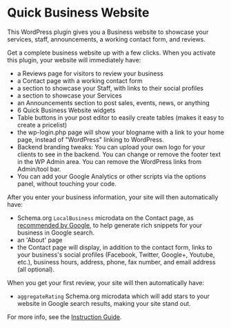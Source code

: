 Quick Business Website
======================

This WordPress plugin gives you a Business website to showcase your services, staff, announcements, a working contact form, and reviews.

Get a complete business website up with a few clicks. When you activate this plugin, your website will immediately have: 

- a Reviews page for visitors to review your business
- a Contact page with a working contact form
- a section to showcase your Staff, with links to their social profiles
- a section to showcase your Services
- an Announcements section to post sales, events, news, or anything
- 6 Quick Business Website widgets
- Table buttons in your post editor to easily create tables (makes it easy to create a pricelist)
- the wp-login.php page will show your blogname with a link to your home page, instead of "WordPress" linking to WordPress.
- Backend branding tweaks: You can upload your own logo for your clients to see in the backend. You can change or remove the footer text in the WP Admin area. You can remove the WordPress links from Admin/tool bar.
- You can add your Google Analytics or other scripts via the options panel, without touching your code.

After you enter your business information, your site will then automatically have:

- Schema.org `LocalBusiness` microdata on the Contact page, as [recommended by Google](http://support.google.com/webmasters/bin/answer.py?hl=en&answer=99170&topic=1088472&ctx=topic), to help generate rich snippets for your business in Google search.
- an 'About' page
- the Contact page will display, in addition to the contact form, links to your business's social profiles (Facebook, Twitter, Google+, Youtube, etc.), business hours, address, phone, fax number, and email address (all optional). 

When you get your first review, your site will then automatically have:

- `aggregateRating` Schema.org microdata which will add stars to your website in Google search results, making your site stand out.


For more info, see the [Instruction Guide](http://smartestthemes.com/docs/category/quick-business-website---wordpress-plugin/).